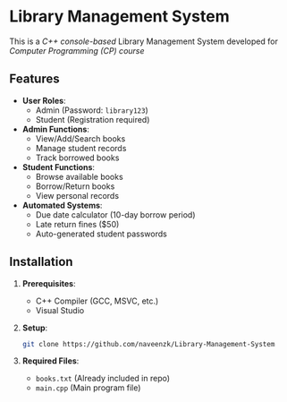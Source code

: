 # Library Management System

This is a *C++ console-based* Library Management System developed for *Computer Programming (CP) course*

## Features
- **User Roles**:
  - Admin (Password: `library123`)
  - Student (Registration required)
- **Admin Functions**:
  - View/Add/Search books
  - Manage student records
  - Track borrowed books
- **Student Functions**:
  - Browse available books
  - Borrow/Return books
  - View personal records
- **Automated Systems**:
  - Due date calculator (10-day borrow period)
  - Late return fines ($50)
  - Auto-generated student passwords

## Installation
1. **Prerequisites**:
   - C++ Compiler (GCC, MSVC, etc.)
   - Visual Studio

2. **Setup**:
   ```bash
   git clone https://github.com/naveenzk/Library-Management-System

   ```
3. **Required Files**:
   - `books.txt` (Already included in repo)
   - `main.cpp` (Main program file)
